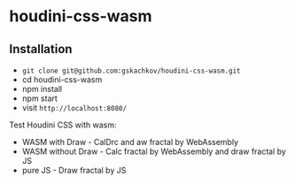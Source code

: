 # houdini-css-wasm

## Installation

* `git clone git@github.com:gskachkov/houdini-css-wasm.git`
* cd houdini-css-wasm
* npm install
* npm start
* visit `http://localhost:8080/`

Test Houdini CSS with wasm:
* WASM with Draw - CalDrc and aw fractal by WebAssembly
* WASM without Draw - Calc fractal by WebAssembly and draw fractal by JS
* pure JS - Draw fractal by JS
